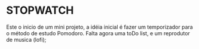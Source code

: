 # STOPWATCH
Este o inicio de um mini projeto, a idéia inicial é fazer um temporizador para o método de estudo Pomodoro. 
Falta agora uma toDo list, e um reprodutor de musica (lofi);
